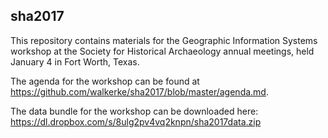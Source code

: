 ## sha2017

This repository contains materials for the Geographic Information Systems workshop at the Society for Historical Archaeology annual meetings, held January 4 in Fort Worth, Texas.  

The agenda for the workshop can be found at https://github.com/walkerke/sha2017/blob/master/agenda.md.  

The data bundle for the workshop can be downloaded here: https://dl.dropbox.com/s/8ulg2pv4vq2knpn/sha2017data.zip

